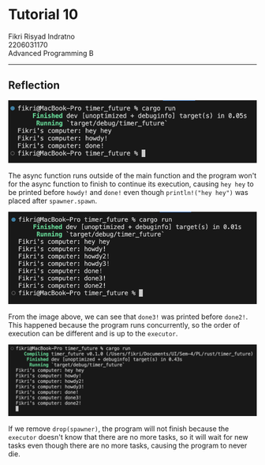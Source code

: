 # Tutorial 10
Fikri Risyad Indratno</br>
2206031170</br>
Advanced Programming B</br>

---

## Reflection

![](images/img1.png)

The async function runs outside of the main function and the program won't for the async function to finish to continue its execution, causing `hey hey` to be printed before `howdy!` and `done!` even though `println!("hey hey")` was placed after `spawner.spawn`.

![](images/img2.png)

From the image above, we can see that `done3!` was printed before `done2!`. This happened because the program runs concurrently, so the order of execution can be different and is up to the `executor`.

![](images/img3.png)

If we remove `drop(spawner)`, the program will not finish because the `executor` doesn't know that there are no more tasks, so it will wait for new tasks even though there are no more tasks, causing the program to never die.